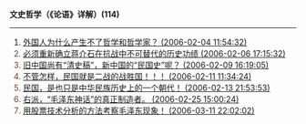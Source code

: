 **文史哲学（《论语》详解）(114)**

---

1. <font color='#703c34'>[外国人为什么产生不了哲学和哲学家？ (2006-02-04 11:54:32)](https://chzh1019.github.io/chzhshch/014/)
2. [必须重新确立蒋介石在抗战中不可替代的历史功绩 (2006-02-06 17:15:32)](https://chzh1019.github.io/chzhshch/017/)
3. [旧中国尚有“清史稿”，新中国的“民国史”呢？ (2006-02-09 16:19:05)](https://chzh1019.github.io/chzhshch/022/)
4. [不管怎样，民国就是二战的战胜国！！！ (2006-02-11 11:34:24)](https://chzh1019.github.io/chzhshch/025/)
5. [民国，是也只是中华民族历史上的一个朝代！ (2006-02-13 21:53:53)](https://chzh1019.github.io/chzhshch/032/)
6. [右派，“毛泽东神话”的真正制造者。 (2006-02-25 15:00:24)](https://chzh1019.github.io/chzhshch/048/)
7. [用股票技术分析的方法考察毛泽东现象！ (2006-03-11 22:02:02)](https://chzh1019.github.io/chzhshch/089/)

